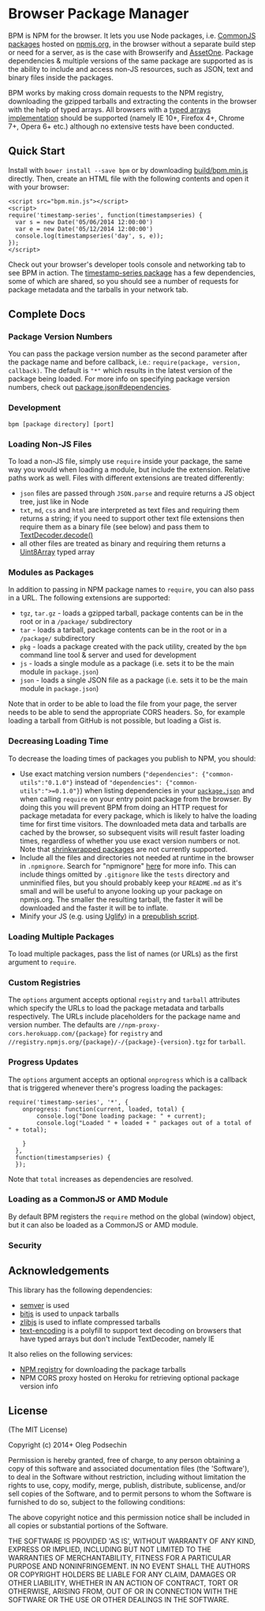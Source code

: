 # Browser Package Manager

BPM is NPM for the browser. It lets you use Node packages, i.e. [CommonJS packages](http://wiki.commonjs.org/wiki/Packages/1.1) hosted on [npmjs.org](https://npmjs.org), in the browser without a separate build step or need for a server, as is the case with Browserify and [AssetOne](https://github.com/olegp/assetone). Package dependencies & multiple versions of the same package are supported as is the ability to include and access non-JS resources, such as JSON, text and binary files inside the packages.

BPM works by making cross domain requests to the NPM registry, downloading the gzipped tarballs and extracting the contents in the browser with the help of typed arrays. All browsers with a [typed arrays implementation](http://caniuse.com/#feat=typedarrays) should be supported (namely IE 10+, Firefox 4+, Chrome 7+, Opera 6+ etc.) although no extensive tests have been conducted.

## Quick Start

Install with `bower install --save bpm` or by downloading [build/bpm.min.js](build/bpm.min.js) directly. Then, create an HTML file with the following contents and open it with your browser:

    <script src="bpm.min.js"></script>
    <script>
    require('timestamp-series', function(timestampseries) {
      var s = new Date('05/06/2014 12:00:00')
      var e = new Date('05/12/2014 12:00:00')
      console.log(timestampseries('day', s, e));
    });
    </script>

Check out your browser's developer tools console and networking tab to see BPM in action. The [timestamp-series package](https://www.npmjs.com/package/timestamp-series) has a few dependencies, some of which are shared, so you should see a number of requests for package metadata and the tarballs in your network tab.

## Complete Docs

### Package Version Numbers

You can pass the package version number as the second parameter after the package name and before callback, i.e.: `require(package, version, callback)`. The default is `"*"` which results in the latest version of the package being loaded. For more info on specifying package version numbers, check out [package.json#dependencies](https://docs.npmjs.com/files/package.json#dependencies).

### Development

`bpm [package directory] [port]`

### Loading Non-JS Files

To load a non-JS file, simply use `require` inside your package, the same way you would when loading a module, but include the extension. Relative paths work as well. Files with different extensions are treated differently:

* `json` files are passed through `JSON.parse` and require returns a JS object tree, just like in Node
* `txt`, `md`, `css` and `html` are interpreted as text files and requiring them returns a string; if you need to support other text file extensions then require them as a binary file (see below) and pass them to [TextDecoder.decode()](https://developer.mozilla.org/en-US/docs/Web/API/TextDecoder.decode)
* all other files are treated as binary and requiring them returns a [Uint8Array](https://developer.mozilla.org/en-US/docs/Web/JavaScript/Reference/Global_Objects/Uint8Array) typed array

### Modules as Packages

In addition to passing in NPM package names to `require`, you can also pass in a URL. The following extensions are supported:

* `tgz`, `tar.gz` - loads a gzipped tarball, package contents can be in the root or in a `/package/` subdirectory
* `tar` - loads a tarball, package contents can be in the root or in a `/package/` subdirectory
* `pkg` - loads a package created with the pack utility, created by the `bpm` command line tool & server and used for development
* `js` - loads a single module as a package (i.e. sets it to be the main module in `package.json`)
* `json` - loads a single JSON file as a package (i.e. sets it to be the main module in `package.json`)

Note that in order to be able to load the file from your page, the server needs to be able to send the appropriate CORS headers. So, for example loading a tarball from GitHub is not possible, but loading a Gist is.

### Decreasing Loading Time

To decrease the loading times of packages you publish to NPM, you should:

* Use exact matching version numbers (`"dependencies": {"common-utils":"0.1.0"}` instead of `"dependencies": {"common-utils":">=0.1.0"}`) when listing dependencies in your [`package.json`](https://docs.npmjs.com/files/package.json#dependencies) and when calling `require` on your entry point package from the browser. By doing this you will prevent BPM from doing an HTTP request for package metadata for every package, which is likely to halve the loading time for first time visitors. The downloaded meta data and tarballs are cached by the browser, so subsequent visits will result faster loading times, regardless of whether you use exact version numbers or not. Note that [shrinkwrapped packages](https://docs.npmjs.com/cli/shrinkwrap) are not currently supported.
* Include all the files and directories not needed at runtime in the browser in `.npmignore`. Search for "npmignore" [here](https://docs.npmjs.com/files/package.json) for more info. This can include things omitted by `.gitignore` like the `tests` directory and unminified files, but you should probably keep your `README.md` as it's small and will be useful to anyone looking up your package on npmjs.org. The smaller the resulting tarball, the faster it will be downloaded and the faster it will be to inflate.
* Minify your JS (e.g. using [Uglify](https://github.com/mishoo/UglifyJS2)) in a [prepublish script](https://docs.npmjs.com/misc/scripts).

### Loading Multiple Packages

To load multiple packages, pass the list of names (or URLs) as the first argument to `require`.

### Custom Registries

The `options` argument accepts optional `registry` and `tarball` attributes which specify the URLs to load the package metadata and tarballs respectively. The URLs include placeholders for the package name and version number. The defaults are `//npm-proxy-cors.herokuapp.com/{package}` for `registry` and `//registry.npmjs.org/{package}/-/{package}-{version}.tgz` for `tarball`.

### Progress Updates

The `options` argument accepts an optional `onprogress` which is a callback that is triggered whenever there's progress loading the packages:

    require('timestamp-series', '*', {
        onprogress: function(current, loaded, total) {
            console.log("Done loading package: " + current);
            console.log("Loaded " + loaded + " packages out of a total of " + total);

        }
      },
      function(timestampseries) {
      });

Note that `total` increases as dependencies are resolved.

### Loading as a CommonJS or AMD Module

By default BPM registers the `require` method on the global (window) object, but it can also be loaded as a CommonJS or AMD module.

### Security



## Acknowledgements

This library has the following dependencies:

  * [semver](https://github.com/npm/node-semver) is used
  * [bitjs](https://github.com/matthewp/bitjsx) is used to unpack tarballs
  * [zlibjs](https://github.com/imaya/zlib.js) is used to inflate compressed tarballs
  * [text-encoding](https://github.com/inexorabletash/text-encoding) is a polyfill to support text decoding on browsers that have typed arrays but don't include TextDecoder, namely IE

It also relies on the following services:

  * [NPM registry](https://npmjs.org) for downloading the package tarballs
  * NPM CORS proxy hosted on Heroku for retrieving optional package version info

## License

(The MIT License)

Copyright (c) 2014+ Oleg Podsechin

Permission is hereby granted, free of charge, to any person obtaining a copy of this software and associated documentation files (the 'Software'), to deal in the Software without restriction, including without limitation the rights to use, copy, modify, merge, publish, distribute, sublicense, and/or sell copies of the Software, and to permit persons to whom the Software is furnished to do so, subject to the following conditions:

The above copyright notice and this permission notice shall be included in all copies or substantial portions of the Software.

THE SOFTWARE IS PROVIDED 'AS IS', WITHOUT WARRANTY OF ANY KIND, EXPRESS OR IMPLIED, INCLUDING BUT NOT LIMITED TO THE WARRANTIES OF MERCHANTABILITY, FITNESS FOR A PARTICULAR PURPOSE AND NONINFRINGEMENT. IN NO EVENT SHALL THE AUTHORS OR COPYRIGHT HOLDERS BE LIABLE FOR ANY CLAIM, DAMAGES OR OTHER LIABILITY, WHETHER IN AN ACTION OF CONTRACT, TORT OR OTHERWISE, ARISING FROM, OUT OF OR IN CONNECTION WITH THE SOFTWARE OR THE USE OR OTHER DEALINGS IN THE SOFTWARE.